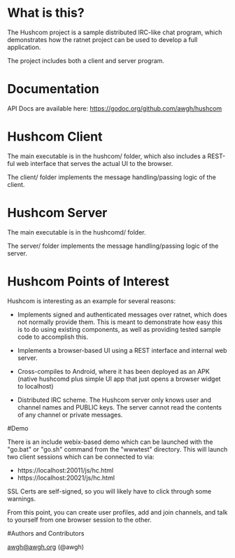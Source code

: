 # What is this?

The Hushcom project is a sample distributed IRC-like chat program, which demonstrates how the ratnet project can be used to develop a full application.

The project includes both a client and server program.

# Documentation

API Docs are available here: https://godoc.org/github.com/awgh/hushcom

# Hushcom Client

The main executable is in the hushcom/ folder, which also includes a REST-ful web interface that serves the actual UI to the browser.

The client/ folder implements the message handling/passing logic of the client.

# Hushcom Server

The main executable is in the hushcomd/ folder.

The server/ folder implements the message handling/passing logic of the server.

# Hushcom Points of Interest

Hushcom is interesting as an example for several reasons:

- Implements signed and authenticated messages over ratnet, which does not normally provide them. This is meant to demonstrate how easy this is to do using existing components, as well as providing tested sample code to accomplish this.

- Implements a browser-based UI using a REST interface and internal web server.

- Cross-compiles to Android, where it has been deployed as an APK (native hushcomd plus simple UI app that just opens a browser widget to localhost)

- Distributed IRC scheme. The Hushcom server only knows user and channel names and PUBLIC keys. The server cannot read the contents of any channel or private messages.

#Demo

There is an include webix-based demo which can be launched with the "go.bat" or "go.sh" command from the "wwwtest" directory. This will launch two client sessions which can be connected to via:

- https://localhost:20011/js/hc.html 
- https://localhost:20021/js/hc.html

SSL Certs are self-signed, so you will likely have to click through some warnings.

From this point, you can create user profiles, add and join channels, and talk to yourself from one browser session to the other.

#Authors and Contributors

awgh@awgh.org (@awgh)

